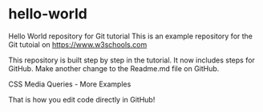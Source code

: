 # hello-world
Hello World repository for Git tutorial
This is an example repository for the Git tutoial on https://www.w3schools.com

This repository is built step by step in the tutorial.
It now includes steps for GitHub. 
Make another change to the Readme.md file on GitHub.

CSS Media Queries - More Examples

That is how you edit code directly in GitHub!


